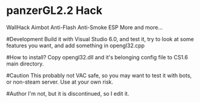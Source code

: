 # panzerGL2.2 Hack
WallHack
Aimbot
Anti-Flash
Anti-Smoke
ESP
More and more...

#Development
Build it with Visual Studio 6.0, and test it, try to look at some features you want, and add something in opengl32.cpp

#How to install?
Copy opengl32.dll and it's belonging config file to CS1.6 main directory.

#Caution
This probably not VAC safe, so you may want to test it with bots, or non-steam server.
Use at your own risk.

#Author
I'm not, but it is discontinued, so I edit it.